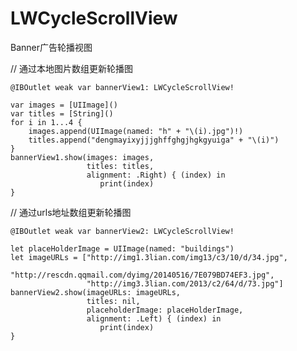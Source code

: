 # LWCycleScrollView
Banner广告轮播视图

    

// 通过本地图片数组更新轮播图

    @IBOutlet weak var bannerView1: LWCycleScrollView!

    var images = [UIImage]()
    var titles = [String]()
    for i in 1...4 {
        images.append(UIImage(named: "h" + "\(i).jpg")!)
        titles.append("dengmayixyjjjghffghgjhgkgyuiga" + "\(i)")
    }
    bannerView1.show(images: images,
                     titles: titles,
                     alignment: .Right) { (index) in
                        print(index)
    }


// 通过urls地址数组更新轮播图

    @IBOutlet weak var bannerView2: LWCycleScrollView!

    let placeHolderImage = UIImage(named: "buildings")
    let imageURLs = ["http://img1.3lian.com/img13/c3/10/d/34.jpg",
                     "http://rescdn.qqmail.com/dyimg/20140516/7E079BD74EF3.jpg",
                     "http://img3.3lian.com/2013/c2/64/d/73.jpg"]
    bannerView2.show(imageURLs: imageURLs,
                     titles: nil,
                     placeholderImage: placeHolderImage,
                     alignment: .Left) { (index) in
                        print(index)
    }
